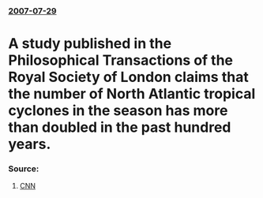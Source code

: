 ### [2007-07-29](/news/2007/07/29/index.md)

#  A study published in the Philosophical Transactions of the Royal Society of London claims that the number of North Atlantic tropical cyclones in the season has more than doubled in the past hundred years. 




### Source:

1. [CNN](http://edition.cnn.com/2007/TECH/science/07/29/tropical.storms.ap/index.html?eref=rss_topstories)
